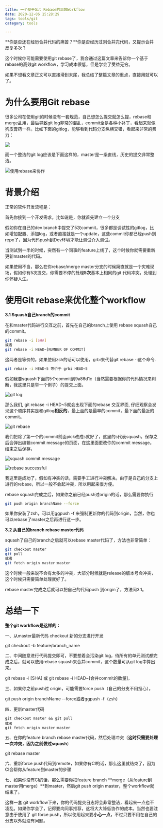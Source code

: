 ```yaml
---
title: 一个基于Git Rebase的高效Workflow
date: 2020-12-06 15:28:29
tags: tools/git
category: tools

---
```


**你是否还在经历合并代码的痛苦？**你是否经历过刚合并完代码，又提示合并反复多次？

这个时候你可能需要使用git rebase了，我会通过这篇文章来告诉你一个基于rebase的高效git workflow，学习成本很低，但是学会了受益无穷。

如果不想看文章正文可以直接滑到末尾，我总结了整篇文章的重点，直接用就可以了。

# 为什么要用Git rebase

很多公司在使用git的时候没有一套规范，自己想怎么提交就怎么提，rebase和merge乱用，最后导致git log非常的混乱，commit全是各种小补丁，看起来就像狗皮膏药一样。比如下面的gitlog，能够看到代码分支纵横交错，看起来非常的费力：
<!-- more -->
![](https://cdn.jsdelivr.net/gh/zhaohongxuan/picgo@master/20210130160447.png)



而一个整洁的git log应该是下面这样的，master是一条直线，历史的提交非常整洁。

![使用rebase来协作](https://cdn.jsdelivr.net/gh/zhaohongxuan/picgo@master/20210130161152.png)




# 背景介绍

正常的软件开发流程是：

首先你接到一个开发需求，比如说是，你就首先建立一个分支

假如你在自己的dev branch中提交了5次commit，很多都是调试性的gitlog，比如增加配置、添加log，或者直接就是一个update，这些commit你都已经push到repo了，因为代码push到Dev环境才能让测试介入测试。

当测试到一半的时候，突然有一个同事的feature上线了，这个时候你就需要重新更新master的代码。

如果使用不当，那么在你rebase/merge master分支的时候简直就是一个灾难现场，假如你有5次提交，你需要不停的处理**5次**基本上相同的git 代码冲突，处理到你怀疑人生。

# 使用Git rebase来优化整个workflow

**3.1 Squash自己branch的commit**

在和master代码进行交互之前，首先在自己的branch上使用 rebase squash自己的commit。

```bash
git rebase -i [SHA] 
或者
git rebase -i HEAD~[NUMBER OF COMMIT]
```

这两者是等价的，如果使用zsh的话可以使用，grbi来代替git rebase -i这个命令.

```bash
git rebase -i HEAD~5 等价于 grbi HEAD~5
```

假如我要squash下面的5个commit到9a86d1c（当然需要根据你的代码情况来判断，我这里只是举一个例子）的提交上面。

![git log](https://cdn.jsdelivr.net/gh/zhaohongxuan/picgo@master/20210130160851.png)

那么我们, git rebase -i HEAD~5就会出现下面的rebase 交互界面, 仔细观察会发现这个顺序其实是和gitlog**相反的**，最上面的是最早的commit，最下面的最近的commit。

![git rebase](https://cdn.jsdelivr.net/gh/zhaohongxuan/picgo@master/20210130161014.png)



我们把除了第一个的commit前面pick改成s就好了，这里的s代表squash。保存之后会弹出编辑commit message的页面，在这里面更改你的commit message，结束之后保存，

![squash commit message](https://cdn.jsdelivr.net/gh/zhaohongxuan/picgo@master/20210130161338.png)

![rebase successful](https://cdn.jsdelivr.net/gh/zhaohongxuan/picgo@master/20210130161403.png)


我这里是成功了，假如有冲突的话，需要手工进行冲突解决。由于是自己的分支上进行的rebase，所以一般不会起冲突，所以用起来很方便。

rebase squash完成之后，如果你之前已经push过origin的话，那么需要你执行

```bash
git push origin branchName --force
```

如果你安装了zsh，可以用ggpush -f 来强制更新你的代码到origin，当然，你也可以rebase了master之后再进行这一步。

**3.2 从自己的branch rebase master代码**

squash了自己的branch之后就可以rebase master代码了，方法也非常简单：

```bash
git checkout master
git pull  
或者 
git fetch origin master:master
```

这个时候一般来说不会有太多的冲突，大部分时候就是release的版本号会冲突，这个时候只需要简单处理就好了。

rebase master完成之后就可以把自己的代码push 到origin了，方法同3.1。

# 总结一下

**整个git workflow是这样的：**

一、从master最新代码 checkout 新的分支进行开发

git checkout -b feature/branch_name

二、中间随意进行代码提交即可，不要想着会污染git log，待所有的单元测试都完成之后，就可以使用rebase squash来合并commit，这个数量可从git log中算出来。

git rebase -i [SHA] 或 git rebase -i HEAD~[合并commit的数量]，

三、如果你之前push过 origin，可能需要force push（自己的分支不用担心），

git push origin branchName --force或者ggpush -f（zsh）

四、更新master代码

```
git checkout master && git pull  
或者 
git fetch origin master:master
```

五、在你的feature branch rebase master代码，然后处理冲突（**这时只需要处理一次冲突，因为之前做过squash**）

git rebase master

六、重新force push代码到remote，如果你有CI的话，那么这里就结束了，因为CI会帮你从feature到master的步骤

七、如果你没有CI的话，那么需要你把feature branch **merge（从feature到master用merge）**到master，然后git push origin master，整个workflow就结束了。

这样一套 git workflow下来，你的代码提交日志将会非常整洁，看起来一点也不凌乱，如果你学会了，记得要向同事推荐，这将大大降低协作的成本。当然也要注意由于使用了 git force push，所以使用起来要**小心一点**，不过只要不用在自己的分支以外就没有问题。